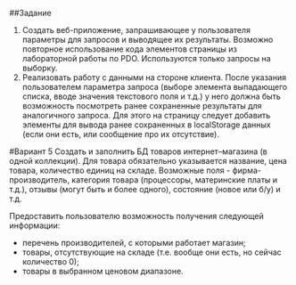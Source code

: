 ##Задание 

1) Создать веб-приложение, запрашивающее у пользователя параметры для запросов и выводящее их результаты. 
Возможно повторное использование кода элементов страницы из лабораторной работы по PDO. 
Используются только запросы на выборку.
2) Реализовать работу с данными на стороне клиента. 
После указания пользователем параметра запроса (выборе элемента выпадающего списка, вводе значения текстового поля и т.д.) у него должна быть возможность посмотреть ранее сохраненные результаты для аналогичного запроса. 
Для этого на страницу следует добавить элементы для вывода ранее сохраненных в localStorage данных (если они есть, или сообщение про их отсутствие).

#Вариант 5
Создать и заполнить БД товаров интернет–магазина (в одной коллекции). Для товара обязательно указывается название, цена товара, количество единиц на складе. 
Возможные поля - фирма-производитель, категория товара (процессоры, материнские платы и т.д.), отзывы (могут быть и более одного), состояние (новое или б/у) и т.д.

Предоставить пользователю возможность получения следующей информации:

- перечень производителей, с которыми работает магазин;
- товары, отсутствующие на складе (т.е. вообще они есть, но сейчас количество 0);
- товары в выбранном ценовом диапазоне.
